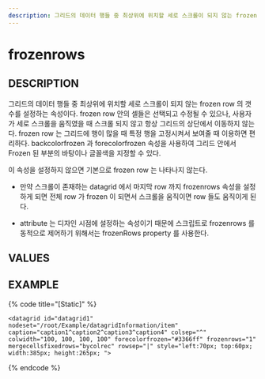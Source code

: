 ```yaml
---
description: 그리드의 데이터 행들 중 최상위에 위치할 세로 스크롤이 되지 않는 frozen row 의 갯수를 설정하는 속성이다.
---
```


# frozenrows 

## DESCRIPTION

그리드의 데이터 행들 중 최상위에 위치할 세로 스크롤이 되지 않는 frozen row 의 갯수를 설정하는 속성이다.
frozen row 안의 셀들은 선택되고 수정될 수 있으나, 사용자가 세로 스크롤을 움직였을 때 스크롤 되지 않고 항상 그리드의 상단에서 이동하지 않는다.
frozen row 는 그리드에 행이 많을 때 특정 행을 고정시켜서 보여줄 때 이용하면 편리하다.
backcolorfrozen 과 forecolorfrozen 속성을 사용하여 그리드 안에서 Frozen 된 부분의 바탕이나 글꼴색을 지정할 수 있다.

이 속성을 설정하지 않으면 기본으로 frozen row 는 나타나지 않는다.

* 만약 스크롤이 존재하는 datagrid 에서 마지막 row 까지 frozenrows 속성을 설정하게 되면 전체 row 가 frozen 이 되면서 스크롤을 움직이면 row 들도 움직이게 된다. 

* attribute 는 디자인 시점에 설정하는 속성이기 때문에 스크립트로 frozenrows 를 동적으로 제어하기 위해서는 frozenRows property 를 사용한다.   

## VALUES



## EXAMPLE

{% code title="\[Static\]" %}
```markup
<datagrid id="datagrid1" nodeset="/root/Example/datagridInformation/item" caption="caption1^caption2^caption3^caption4" colsep="^" colwidth="100, 100, 100, 100" forecolorfrozen="#3366ff" frozenrows="1" mergecellsfixedrows="bycolrec" rowsep="|" style="left:70px; top:60px; width:385px; height:265px; "> 
```
{% endcode %}




